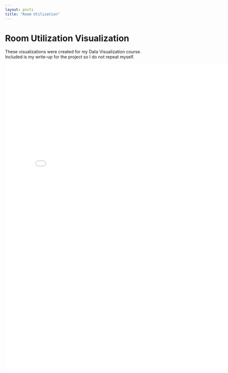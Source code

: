 ```yaml
---
layout: posts
title: "Room Utilization"
---
```


# Room Utilization Visualization

These visualizations were created for my Data Visualization course. Included is my write-up for the project so I do not repeat myself. 

<embed src="/assets/pdf/writeup.pdf" width="800px" height="1000px" />

